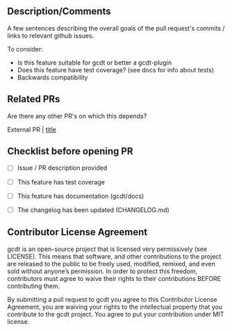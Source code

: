 ## Description/Comments
A few sentences describing the overall goals of the pull request's commits / links to relevant github issues.

To consider:

* Is this feature suitable for gcdt or better a gcdt-plugin
* Does this feature have test coverage? (see docs for info about tests)
* Backwards compatibility


## Related PRs
Are there any other PR's on which this depends?

External PR | [title](https://github.com/glomex/gcdt/)


## Checklist before opening PR 
- [ ] Issue / PR description provided
- [ ] This feature has test coverage
- [ ] This feature has documentation (gcdt/docs)
- [ ] The changelog has been updated (CHANGELOG.md)


## Contributor License Agreement

gcdt is an open-source project that is licensed very permissively (see LICENSE). This means that software, and other contributions to the project are released to the public to be freely used, modified, remixed, and even sold without anyone’s permission. In order to protect this freedom, contributors must agree to waive their rights to their contributions BEFORE contributing them.

By submitting a pull request to gcdt you agree to this Contributor License Agreement, you are waiving your rights to the intellectual property that you contribute to the gcdt project. You agree to put your contribution under MIT license.
